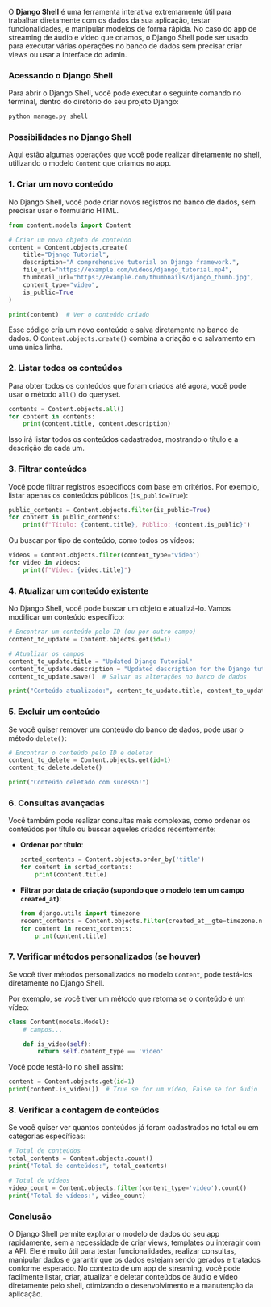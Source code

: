 O **Django Shell** é uma ferramenta interativa extremamente útil para trabalhar diretamente com os dados da sua aplicação, testar funcionalidades, e manipular modelos de forma rápida. No caso do app de streaming de áudio e vídeo que criamos, o Django Shell pode ser usado para executar várias operações no banco de dados sem precisar criar views ou usar a interface do admin.

### Acessando o Django Shell

Para abrir o Django Shell, você pode executar o seguinte comando no terminal, dentro do diretório do seu projeto Django:

```bash
python manage.py shell
```

### Possibilidades no Django Shell

Aqui estão algumas operações que você pode realizar diretamente no shell, utilizando o modelo `Content` que criamos no app.

### 1. **Criar um novo conteúdo**

No Django Shell, você pode criar novos registros no banco de dados, sem precisar usar o formulário HTML.

```python
from content.models import Content

# Criar um novo objeto de conteúdo
content = Content.objects.create(
    title="Django Tutorial",
    description="A comprehensive tutorial on Django framework.",
    file_url="https://example.com/videos/django_tutorial.mp4",
    thumbnail_url="https://example.com/thumbnails/django_thumb.jpg",
    content_type="video",
    is_public=True
)

print(content)  # Ver o conteúdo criado
```

Esse código cria um novo conteúdo e salva diretamente no banco de dados. O `Content.objects.create()` combina a criação e o salvamento em uma única linha.

### 2. **Listar todos os conteúdos**

Para obter todos os conteúdos que foram criados até agora, você pode usar o método `all()` do queryset.

```python
contents = Content.objects.all()
for content in contents:
    print(content.title, content.description)
```

Isso irá listar todos os conteúdos cadastrados, mostrando o título e a descrição de cada um.

### 3. **Filtrar conteúdos**

Você pode filtrar registros específicos com base em critérios. Por exemplo, listar apenas os conteúdos públicos (`is_public=True`):

```python
public_contents = Content.objects.filter(is_public=True)
for content in public_contents:
    print(f"Título: {content.title}, Público: {content.is_public}")
```

Ou buscar por tipo de conteúdo, como todos os vídeos:

```python
videos = Content.objects.filter(content_type="video")
for video in videos:
    print(f"Vídeo: {video.title}")
```

### 4. **Atualizar um conteúdo existente**

No Django Shell, você pode buscar um objeto e atualizá-lo. Vamos modificar um conteúdo específico:

```python
# Encontrar um conteúdo pelo ID (ou por outro campo)
content_to_update = Content.objects.get(id=1)

# Atualizar os campos
content_to_update.title = "Updated Django Tutorial"
content_to_update.description = "Updated description for the Django tutorial."
content_to_update.save()  # Salvar as alterações no banco de dados

print("Conteúdo atualizado:", content_to_update.title, content_to_update.description)
```

### 5. **Excluir um conteúdo**

Se você quiser remover um conteúdo do banco de dados, pode usar o método `delete()`:

```python
# Encontrar o conteúdo pelo ID e deletar
content_to_delete = Content.objects.get(id=1)
content_to_delete.delete()

print("Conteúdo deletado com sucesso!")
```

### 6. **Consultas avançadas**

Você também pode realizar consultas mais complexas, como ordenar os conteúdos por título ou buscar aqueles criados recentemente:

- **Ordenar por título**:
  
  ```python
  sorted_contents = Content.objects.order_by('title')
  for content in sorted_contents:
      print(content.title)
  ```

- **Filtrar por data de criação (supondo que o modelo tem um campo `created_at`)**:

  ```python
  from django.utils import timezone
  recent_contents = Content.objects.filter(created_at__gte=timezone.now() - timezone.timedelta(days=7))
  for content in recent_contents:
      print(content.title)
  ```

### 7. **Verificar métodos personalizados (se houver)**

Se você tiver métodos personalizados no modelo `Content`, pode testá-los diretamente no Django Shell.

Por exemplo, se você tiver um método que retorna se o conteúdo é um vídeo:

```python
class Content(models.Model):
    # campos...

    def is_video(self):
        return self.content_type == 'video'
```

Você pode testá-lo no shell assim:

```python
content = Content.objects.get(id=1)
print(content.is_video())  # True se for um vídeo, False se for áudio
```

### 8. **Verificar a contagem de conteúdos**

Se você quiser ver quantos conteúdos já foram cadastrados no total ou em categorias específicas:

```python
# Total de conteúdos
total_contents = Content.objects.count()
print("Total de conteúdos:", total_contents)

# Total de vídeos
video_count = Content.objects.filter(content_type='video').count()
print("Total de vídeos:", video_count)
```

### Conclusão

O Django Shell permite explorar o modelo de dados do seu app rapidamente, sem a necessidade de criar views, templates ou interagir com a API. Ele é muito útil para testar funcionalidades, realizar consultas, manipular dados e garantir que os dados estejam sendo gerados e tratados conforme esperado. No contexto de um app de streaming, você pode facilmente listar, criar, atualizar e deletar conteúdos de áudio e vídeo diretamente pelo shell, otimizando o desenvolvimento e a manutenção da aplicação.
